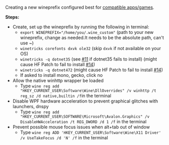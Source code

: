 Creating a new wineprefix configured best for [compatible apps/games](https://github.com/Mantas-2155X/illusion-wine-guide/blob/master/parts/notes.md).

**Steps:**
* Create, set up the wineprefix by running the following in terminal:
  * `export WINEPREFIX="/home/you/.wine_custom"` (path to your new wineprefix, change as needed.It needs to be the absolute path, can't use ~)
  * `winetricks corefonts dxvk ole32`    (skip `dxvk` if not available on your OS)
  * `winetricks -q dotnet35`      (see [#11](https://github.com/Mantas-2155X/illusion-wine-guide/issues/11) if dotnet35 fails to install) (might cause HF Patch to fail to install [#14](https://github.com/Mantas-2155X/illusion-wine-guide/issues/14]))
  * `winetricks -q dotnet472`      (might cause HF Patch to fail to install [#14](https://github.com/Mantas-2155X/illusion-wine-guide/issues/14]))
  * If asked to install mono, gecko, click no
* Allow the native winhttp wrapper be loaded
  * Type `wine reg add "HKEY_CURRENT_USER\Software\Wine\DllOverrides" /v winhttp /t reg_sz /d native,builtin /f`in the terminal
* Disable WPF hardware acceleration to prevent graphical glitches with launchers, dnspy
  * Type `wine reg add "HKEY_CURRENT_USER\SOFTWARE\Microsoft\Avalon.Graphics" /v DisableHWAcceleration /t REG_DWORD /d 1 /f` in the terminal
* Prevent possible mouse focus issues when alt+tab out of window
  * Type `wine reg ADD 'HKEY_CURRENT_USER\Software\Wine\X11 Driver' /v UseTakeFocus /d 'N' /f` in the terminal
